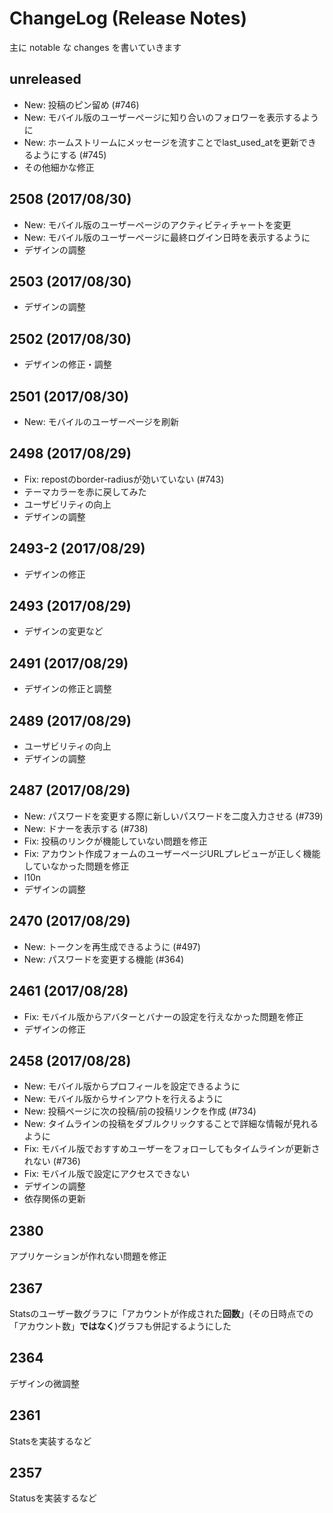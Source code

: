 ChangeLog (Release Notes)
=========================
主に notable な changes を書いていきます

unreleased
----------
* New: 投稿のピン留め (#746)
* New: モバイル版のユーザーページに知り合いのフォロワーを表示するように
* New: ホームストリームにメッセージを流すことでlast_used_atを更新できるようにする (#745)
* その他細かな修正

2508 (2017/08/30)
-----------------
* New: モバイル版のユーザーページのアクティビティチャートを変更
* New: モバイル版のユーザーページに最終ログイン日時を表示するように
* デザインの調整

2503 (2017/08/30)
-----------------
* デザインの調整

2502 (2017/08/30)
-----------------
* デザインの修正・調整

2501 (2017/08/30)
-----------------
* New: モバイルのユーザーページを刷新

2498 (2017/08/29)
-----------------
* Fix: repostのborder-radiusが効いていない (#743)
* テーマカラーを赤に戻してみた
* ユーザビリティの向上
* デザインの調整

2493-2 (2017/08/29)
-------------------
* デザインの修正

2493 (2017/08/29)
-----------------
* デザインの変更など

2491 (2017/08/29)
-----------------
* デザインの修正と調整

2489 (2017/08/29)
-----------------
* ユーザビリティの向上
* デザインの調整

2487 (2017/08/29)
-----------------
* New: パスワードを変更する際に新しいパスワードを二度入力させる (#739)
* New: ドナーを表示する (#738)
* Fix: 投稿のリンクが機能していない問題を修正
* Fix: アカウント作成フォームのユーザーページURLプレビューが正しく機能していなかった問題を修正
* l10n
* デザインの調整

2470 (2017/08/29)
-----------------
* New: トークンを再生成できるように (#497)
* New: パスワードを変更する機能 (#364)

2461 (2017/08/28)
-----------------
* Fix: モバイル版からアバターとバナーの設定を行えなかった問題を修正
* デザインの修正

2458 (2017/08/28)
-----------------
* New: モバイル版からプロフィールを設定できるように
* New: モバイル版からサインアウトを行えるように
* New: 投稿ページに次の投稿/前の投稿リンクを作成 (#734)
* New: タイムラインの投稿をダブルクリックすることで詳細な情報が見れるように
* Fix: モバイル版でおすすめユーザーをフォローしてもタイムラインが更新されない (#736)
* Fix: モバイル版で設定にアクセスできない
* デザインの調整
* 依存関係の更新

2380
----
アプリケーションが作れない問題を修正

2367
----
Statsのユーザー数グラフに「アカウントが作成された**回数**」(その日時点での「アカウント数」**ではなく**)グラフも併記するようにした

2364
----
デザインの微調整

2361
----
Statsを実装するなど

2357
----
Statusを実装するなど
